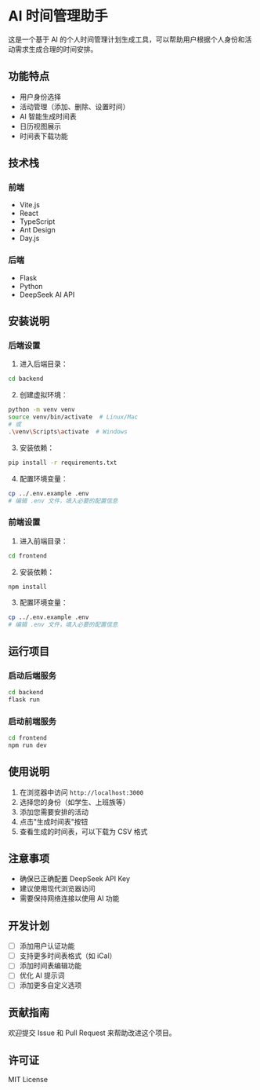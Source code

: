 # AI 时间管理助手

这是一个基于 AI 的个人时间管理计划生成工具，可以帮助用户根据个人身份和活动需求生成合理的时间安排。

## 功能特点

- 用户身份选择
- 活动管理（添加、删除、设置时间）
- AI 智能生成时间表
- 日历视图展示
- 时间表下载功能

## 技术栈

### 前端

- Vite.js
- React
- TypeScript
- Ant Design
- Day.js

### 后端

- Flask
- Python
- DeepSeek AI API

## 安装说明

### 后端设置

1. 进入后端目录：

```bash
cd backend
```

2. 创建虚拟环境：

```bash
python -m venv venv
source venv/bin/activate  # Linux/Mac
# 或
.\venv\Scripts\activate  # Windows
```

3. 安装依赖：

```bash
pip install -r requirements.txt
```

4. 配置环境变量：

```bash
cp ../.env.example .env
# 编辑 .env 文件，填入必要的配置信息
```

### 前端设置

1. 进入前端目录：

```bash
cd frontend
```

2. 安装依赖：

```bash
npm install
```

3. 配置环境变量：

```bash
cp ../.env.example .env
# 编辑 .env 文件，填入必要的配置信息
```

## 运行项目

### 启动后端服务

```bash
cd backend
flask run
```

### 启动前端服务

```bash
cd frontend
npm run dev
```

## 使用说明

1. 在浏览器中访问 `http://localhost:3000`
2. 选择您的身份（如学生、上班族等）
3. 添加您需要安排的活动
4. 点击"生成时间表"按钮
5. 查看生成的时间表，可以下载为 CSV 格式

## 注意事项

- 确保已正确配置 DeepSeek API Key
- 建议使用现代浏览器访问
- 需要保持网络连接以使用 AI 功能

## 开发计划

- [ ] 添加用户认证功能
- [ ] 支持更多时间表格式（如 iCal）
- [ ] 添加时间表编辑功能
- [ ] 优化 AI 提示词
- [ ] 添加更多自定义选项

## 贡献指南

欢迎提交 Issue 和 Pull Request 来帮助改进这个项目。

## 许可证

MIT License

